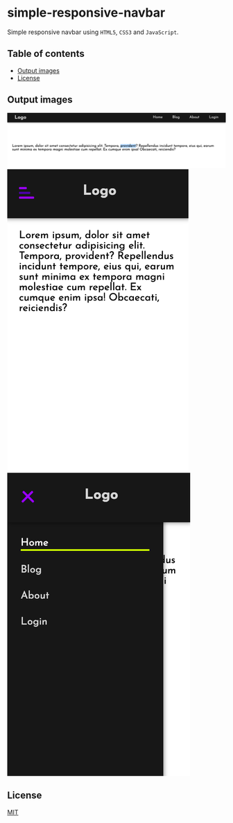 # simple-responsive-navbar

Simple responsive navbar using `HTML5`, `CSS3` and `JavaScript`.

## Table of contents

- [Output images](#output-images)
- [License](#license)

## Output images

![](./docs/imgs/img-1.png)
![](./docs/imgs/img-2.png)
![](./docs/imgs/img-3.png)

## License

[MIT](./LICENSE)
